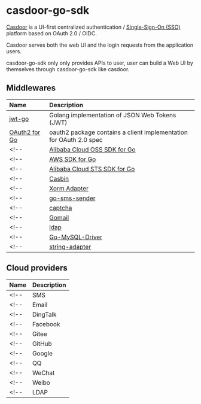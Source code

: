 # casdoor-go-sdk

[Casdoor](https://github.com/casbin/casdoor) is a UI-first centralized authentication / [Single-Sign-On (SSO)](https://en.wikipedia.org/wiki/Single_sign-on) platform based on OAuth 2.0 / OIDC.

Casdoor serves both the web UI and the login requests from the application users.

casdoor-go-sdk only only provides APIs to user, user can build a Web UI by themselves through casdoor-go-sdk like casdoor.

## Middlewares

<!-- Here are some middleware that may be used in subsequent development -->

| Name                                                                  | Description                                                                                    |
| :-------------------------------------------------------------------- | :--------------------------------------------------------------------------------------------- |
| [jwt-go](github.com/dgrijalva/jwt-go)                                 | Golang implementation of JSON Web Tokens (JWT)                                                 |
| [OAuth2 for Go](golang.org/x/oauth2)                                  | oauth2 package contains a client implementation for OAuth 2.0 spec                             |
<!-- | [Alibaba Cloud OSS SDK for Go](github.com/aliyun/aliyun-oss-go-sdk)   | This Go SDK is based on the official APIs of Alibaba Cloud OSS                                 | -->
<!-- | [AWS SDK for Go](github.com/aws/aws-sdk-go)                           | The official AWS SDK for the Go programming language                                           | -->
<!-- | [Alibaba Cloud STS SDK for Go](github.com/baiyubin/aliyun-sts-go-sdk) | Provide short-term access rights management services for Alibaba Cloud accounts (or RAM users) | -->
<!-- | [Casbin](github.com/casbin/casbin)                                    | Powerful and efficient open-source access control library for Golang projects                  | -->
<!-- | [Xorm Adapter](github.com/casbin/xorm-adapter)                        | The Xorm adapter for Casbin                                                                    | -->
<!-- | [go-sms-sender](github.com/casdoor/go-sms-sender)                     | Provides common interface to send SMS in cloud                                                 | -->
<!-- | [captcha](github.com/dchest/captcha)                                  | Go package captcha implements generation and verification of image and audio CAPTCHAs          | -->
<!-- | [Gomail](github.com/go-gomail/gomail)                                 | A simple and efficient package to send emails                                                  | -->
<!-- | [ldap](github.com/go-ldap/ldap)                                       | Basic LDAP v3 functionality for the GO programming language                                    | -->
<!-- | [Go-MySQL-Driver](github.com/go-sql-driver/mysql)                     | A MySQL-Driver for Go's database/sql package                                                   | -->
<!-- | [string-adapter](github.com/qiangmzsx/string-adapter)                 | string adapter for Casbin                                                                      | -->

## Cloud providers

<!-- Here are some provider that have been accessed in Casdoor -->

| Name     | Description                           |
| :------- | :------------------------------------ |
<!-- | SMS      | Use go-sms-sender to send SMS         | -->
<!-- | Email    | Use Gomail to send SMS                | -->
<!-- | DingTalk | https://www.dingtalk.com/             | -->
<!-- | Facebook | https://www.facebook.com/             | -->
<!-- | Gitee    | https://www.gitee.com/                | -->
<!-- | GitHub   | https://github.com/                   | -->
<!-- | Google   | https://www.google.com/               | -->
<!-- | QQ       | https://im.qq.com/                    | -->
<!-- | WeChat   | https://weixin.qq.com/                | -->
<!-- | Weibo    | https://www.weibo.com/                | -->
<!-- | LDAP     | Lightweight Directory Access Protocol | -->
